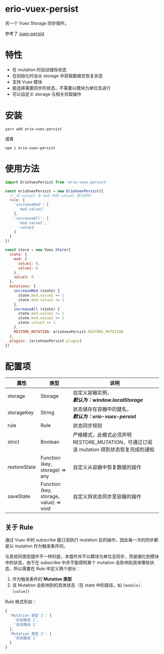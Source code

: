# erio-vuex-persist

另一个 Vuex Storage 同步插件。

参考了 [vuex-persist](https://github.com/championswimmer/vuex-persist)

# 特性
- 在 mutation 时自动储存状态
- 在初始化时会从 storage 中获取数据去恢复状态
- 支持 Vuex 模块
- 能选择需要同步的状态，不需要以模块为单位去进行
- 可以自定义 storage 与相关存取操作

# 安装
```
yarn add erio-vuex-persist
```

或者

```
npm i erio-vuex-persist
```

# 使用方法
```javascript
import ErioVuexPersist from 'erio-vuex-persist'

const erioVuexPersist = new ErioVuexPersist({
  // 对 value3 与 mod 中的 value1 进行同步
  rule: {
    'increaseMod': [
      'mod.value1'
    ],
    'increaseAll': [
      'mod.value1',
      'value3'
    ]
  }
})

const store = new Vuex.Store({
  state: {
    mod: {
      value1: 0,
      value2: 0
    },
    value3: 0
  },
  mutations: {
    increaseMod (state) {
      state.mod.value1 += 1
      state.mod.value2 += 1
    },
    increaseAll (state) {
      state.mod.value1 += 1
      state.mod.value2 += 1
      state.value3 += 1
    },
    RESTORE_MUTATION: erioVuexPersist.RESTORE_MUTATION
  },
  plugins: [erioVuexPersist.plugin]
})
```

# 配置项
| 属性         | 类型     | 说明                                                 |
|--------------|----------|-----------------------------------------------------|
| storage      | Storage  | 自定义容器实例，<br>_**默认为：window.localStorage**_ |
| storageKey   | String   | 状态储存在容器中的键名，<br>_**默认为：erio-vuex-persist**_ |
| rule         | Rule     | 状态同步规则                                         |
| strict       | Boolean  | 严格模式，此模式必须声明 RESTORE_MUTATION，可通过订阅该 mutation 得到状态恢复完成的通知 |
| restoreState | Function<br>(key, storage) => any | 自定义从容器中恢复数据的操作                           |
| saveState    | Function<br>(key, storage, value) => void | 自定义将状态同步至容器的操作                           |

## 关于 Rule
通过 Vuex 中的 subscribe 能订阅执行 mutation 后的操作，因此每一次的同步都是以 mutation 作为触发条件的。

与其他同类型插件不一样的是，本插件并不以模块为单位去同步，而是细化到模块中的状态，由于在 subscribe 中并不能得知某个 mutation 会影响到具体哪些状态，所以需要在 Rule 中定义两个部分：
1. 作为触发条件的 **Mutation 类型**
2. 该 Mutation 会影响到的具体状态（在 state 中的路径，如 `[module].[value]`）

Rule 格式形如：
```javascript
{
  'Mutation 类型 1': [
    '状态路径 1',
    '状态路径 2'
  ],
  'Mutation 类型 2': [
    '状态路径 1'
  ]
}
```